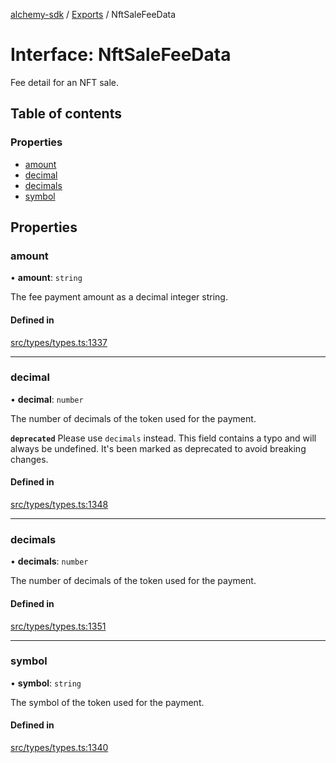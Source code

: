 [alchemy-sdk](../README.md) / [Exports](../modules.md) / NftSaleFeeData

# Interface: NftSaleFeeData

Fee detail for an NFT sale.

## Table of contents

### Properties

- [amount](NftSaleFeeData.md#amount)
- [decimal](NftSaleFeeData.md#decimal)
- [decimals](NftSaleFeeData.md#decimals)
- [symbol](NftSaleFeeData.md#symbol)

## Properties

### amount

• **amount**: `string`

The fee payment amount as a decimal integer string.

#### Defined in

[src/types/types.ts:1337](https://github.com/alchemyplatform/alchemy-sdk-js/blob/432c999/src/types/types.ts#L1337)

___

### decimal

• **decimal**: `number`

The number of decimals of the token used for the payment.

**`deprecated`** Please use `decimals` instead. This field contains a typo
and will always be undefined. It's been marked as deprecated to avoid
breaking changes.

#### Defined in

[src/types/types.ts:1348](https://github.com/alchemyplatform/alchemy-sdk-js/blob/432c999/src/types/types.ts#L1348)

___

### decimals

• **decimals**: `number`

The number of decimals of the token used for the payment.

#### Defined in

[src/types/types.ts:1351](https://github.com/alchemyplatform/alchemy-sdk-js/blob/432c999/src/types/types.ts#L1351)

___

### symbol

• **symbol**: `string`

The symbol of the token used for the payment.

#### Defined in

[src/types/types.ts:1340](https://github.com/alchemyplatform/alchemy-sdk-js/blob/432c999/src/types/types.ts#L1340)
